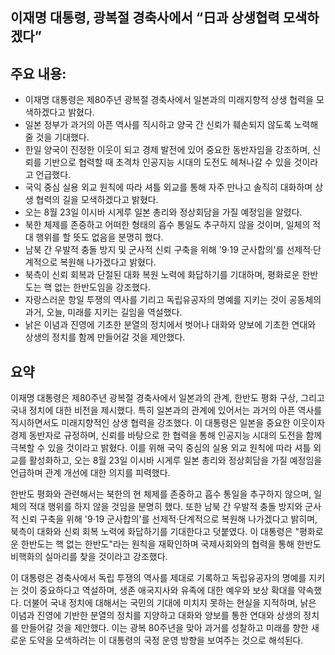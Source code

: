## 이재명 대통령, 광복절 경축사에서 “日과 상생협력 모색하겠다”

## 주요 내용:
*   이재명 대통령은 제80주년 광복절 경축사에서 일본과의 미래지향적 상생 협력을 모색하겠다고 밝혔다.
*   일본 정부가 과거의 아픈 역사를 직시하고 양국 간 신뢰가 훼손되지 않도록 노력해줄 것을 기대했다.
*   한일 양국이 진정한 이웃이 되고 경제 발전에 있어 중요한 동반자임을 강조하며, 신뢰를 기반으로 협력할 때 초격차 인공지능 시대의 도전도 헤쳐나갈 수 있을 것이라고 언급했다.
*   국익 중심 실용 외교 원칙에 따라 셔틀 외교를 통해 자주 만나고 솔직히 대화하며 상생 협력의 길을 모색하겠다고 밝혔다.
*   오는 8월 23일 이시바 시게루 일본 총리와 정상회담을 가질 예정임을 알렸다.
*   북한 체제를 존중하고 어떠한 형태의 흡수 통일도 추구하지 않을 것이며, 일체의 적대 행위를 할 뜻도 없음을 분명히 했다.
*   남북 간 우발적 충돌 방지 및 군사적 신뢰 구축을 위해 '9·19 군사합의'를 선제적·단계적으로 복원해 나가겠다고 밝혔다.
*   북측이 신뢰 회복과 단절된 대화 복원 노력에 화답하기를 기대하며, 평화로운 한반도는 핵 없는 한반도임을 강조했다.
*   자랑스러운 항일 투쟁의 역사를 기리고 독립유공자의 명예를 지키는 것이 공동체의 과거, 오늘, 미래를 지키는 길임을 역설했다.
*   낡은 이념과 진영에 기초한 분열의 정치에서 벗어나 대화와 양보에 기초한 연대와 상생의 정치를 함께 만들어갈 것을 제안했다.

## 요약

이재명 대통령은 제80주년 광복절 경축사에서 일본과의 관계, 한반도 평화 구상, 그리고 국내 정치에 대한 비전을 제시했다. 특히 일본과의 관계에 있어서는 과거의 아픈 역사를 직시하면서도 미래지향적인 상생 협력을 강조했다. 이 대통령은 일본을 중요한 이웃이자 경제 동반자로 규정하며, 신뢰를 바탕으로 한 협력을 통해 인공지능 시대의 도전을 함께 극복할 수 있을 것이라고 밝혔다. 이를 위해 국익 중심의 실용 외교 원칙에 따라 셔틀 외교를 활성화하고, 오는 8월 23일 이시바 시게루 일본 총리와 정상회담을 가질 예정임을 언급하며 관계 개선에 대한 의지를 피력했다.

한반도 평화와 관련해서는 북한의 현 체제를 존중하고 흡수 통일을 추구하지 않으며, 일체의 적대 행위를 하지 않을 것임을 분명히 했다. 또한 남북 간 우발적 충돌 방지와 군사적 신뢰 구축을 위해 '9·19 군사합의'를 선제적·단계적으로 복원해 나가겠다고 밝히며, 북측이 대화와 신뢰 회복 노력에 화답하기를 기대한다고 덧붙였다. 이 대통령은 "평화로운 한반도는 핵 없는 한반도"라는 원칙을 재확인하며 국제사회와의 협력을 통해 한반도 비핵화의 실마리를 찾을 것이라고 강조했다.

이 대통령은 경축사에서 독립 투쟁의 역사를 제대로 기록하고 독립유공자의 명예를 지키는 것이 중요하다고 역설하며, 생존 애국지사와 유족에 대한 예우와 보상 확대를 약속했다. 더불어 국내 정치에 대해서는 국민의 기대에 미치지 못하는 현실을 지적하며, 낡은 이념과 진영에 기반한 분열의 정치를 지양하고 대화와 양보를 통한 연대와 상생의 정치를 만들어갈 것을 제안했다. 이는 광복 80주년을 맞아 과거를 성찰하고 미래를 향한 새로운 도약을 모색하려는 이 대통령의 국정 운영 방향을 보여주는 것으로 해석된다.